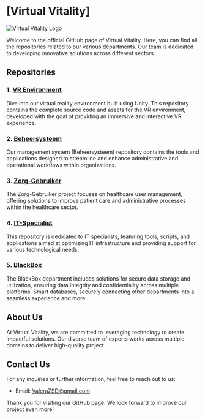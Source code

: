 # [Virtual Vitality]

![Virtual Vitality Logo](https://github.com/Virtual-Vitality-Project/.github/assets/83577933/ce9c45be-36e9-4e34-8ce2-d46bb59b18ac)

Welcome to the official GitHub page of Virtual Vitality.
Here, you can find all the repositories related to our various departments.
Our team is dedicated to developing innovative solutions across different sectors.

## Repositories

### 1. [VR Environment](https://github.com/Virtual-Vitality-Project/VR-Environment)
Dive into our virtual reality environment built using Unity.
This repository contains the complete source code and assets for the VR environment, developed with the goal of providing an immersive and interactive VR experience.

### 2. [Beheersysteem](https://github.com/Virtual-Vitality-Project/Beheersysteem)
Our management system (Beheersysteem) repository contains the tools and applications designed to streamline and enhance administrative and operational workflows within organizations.

### 3. [Zorg-Gebruiker](https://github.com/Virtual-Vitality-Project/Zorg-Gebruiker)
The Zorg-Gebruiker project focuses on healthcare user management, offering solutions to improve patient care and administrative processes within the healthcare sector.

### 4. [IT-Specialist](https://github.com/Virtual-Vitality-Project/IT-Specialist)
This repository is dedicated to IT specialists, featuring tools, scripts, and applications aimed at optimizing IT infrastructure and providing support for various technological needs.

### 5. [BlackBox](https://github.com/Virtual-Vitality-Project/BlackBox)
The BlackBox department includes solutions for secure data storage and utilization, ensuring data integrity and confidentiality across multiple platforms.
Smart databases, securely connecting other departments into a seamless experience and more.

## About Us

At Virtual Vitality, we are committed to leveraging technology to create impactful solutions.
Our diverse team of experts works across multiple domains to deliver high-quality project.

## Contact Us

For any inquiries or further information, feel free to reach out to us:
- Email: ValeraZSD@gmail.com

Thank you for visiting our GitHub page. We look forward to improve our project even more!



